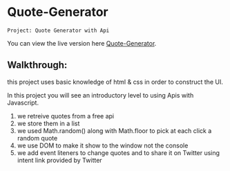# Quote-Generator
``````
Project: Quote Generator with Api
````````
You can view the live version here
[Quote-Generator](https://ilyes-ch.github.io/Quote-Generator/).

## Walkthrough:

this project uses basic knowledge of html & css in order to construct the UI.

In this project you will see an introductory level to using Apis with Javascript.
 1. we retreive quotes from a free api
 2. we store them in a list
 3. we used Math.random() along with Math.floor to pick at each click a random quote
 4. we use DOM to make it show to the window not the console
 5. we add event liteners to change quotes and to share it on Twitter using intent link provided by Twitter
